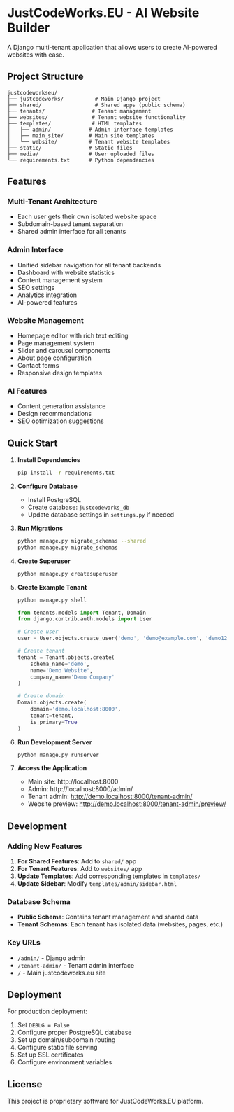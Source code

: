 # JustCodeWorks.EU - AI Website Builder

A Django multi-tenant application that allows users to create AI-powered websites with ease.

## Project Structure

```
justcodeworkseu/
├── justcodeworks/          # Main Django project
├── shared/                 # Shared apps (public schema)
├── tenants/               # Tenant management
├── websites/              # Tenant website functionality  
├── templates/             # HTML templates
│   ├── admin/            # Admin interface templates
│   ├── main_site/        # Main site templates
│   └── website/          # Tenant website templates
├── static/               # Static files
├── media/                # User uploaded files
└── requirements.txt      # Python dependencies
```

## Features

### Multi-Tenant Architecture
- Each user gets their own isolated website space
- Subdomain-based tenant separation
- Shared admin interface for all tenants

### Admin Interface
- Unified sidebar navigation for all tenant backends
- Dashboard with website statistics
- Content management system
- SEO settings
- Analytics integration
- AI-powered features

### Website Management
- Homepage editor with rich text editing
- Page management system
- Slider and carousel components
- About page configuration
- Contact forms
- Responsive design templates

### AI Features
- Content generation assistance
- Design recommendations
- SEO optimization suggestions

## Quick Start

1. **Install Dependencies**
   ```bash
   pip install -r requirements.txt
   ```

2. **Configure Database**
   - Install PostgreSQL
   - Create database: `justcodeworks_db`
   - Update database settings in `settings.py` if needed

3. **Run Migrations**
   ```bash
   python manage.py migrate_schemas --shared
   python manage.py migrate_schemas
   ```

4. **Create Superuser**
   ```bash
   python manage.py createsuperuser
   ```

5. **Create Example Tenant**
   ```bash
   python manage.py shell
   ```
   ```python
   from tenants.models import Tenant, Domain
   from django.contrib.auth.models import User
   
   # Create user
   user = User.objects.create_user('demo', 'demo@example.com', 'demo123')
   
   # Create tenant
   tenant = Tenant.objects.create(
       schema_name='demo',
       name='Demo Website',
       company_name='Demo Company'
   )
   
   # Create domain
   Domain.objects.create(
       domain='demo.localhost:8000',
       tenant=tenant,
       is_primary=True
   )
   ```

6. **Run Development Server**
   ```bash
   python manage.py runserver
   ```

7. **Access the Application**
   - Main site: http://localhost:8000
   - Admin: http://localhost:8000/admin/
   - Tenant admin: http://demo.localhost:8000/tenant-admin/
   - Website preview: http://demo.localhost:8000/tenant-admin/preview/

## Development

### Adding New Features

1. **For Shared Features**: Add to `shared/` app
2. **For Tenant Features**: Add to `websites/` app
3. **Update Templates**: Add corresponding templates in `templates/`
4. **Update Sidebar**: Modify `templates/admin/sidebar.html`

### Database Schema

- **Public Schema**: Contains tenant management and shared data
- **Tenant Schemas**: Each tenant has isolated data (websites, pages, etc.)

### Key URLs

- `/admin/` - Django admin
- `/tenant-admin/` - Tenant admin interface
- `/` - Main justcodeworks.eu site

## Deployment

For production deployment:

1. Set `DEBUG = False`
2. Configure proper PostgreSQL database
3. Set up domain/subdomain routing
4. Configure static file serving
5. Set up SSL certificates
6. Configure environment variables

## License

This project is proprietary software for JustCodeWorks.EU platform.